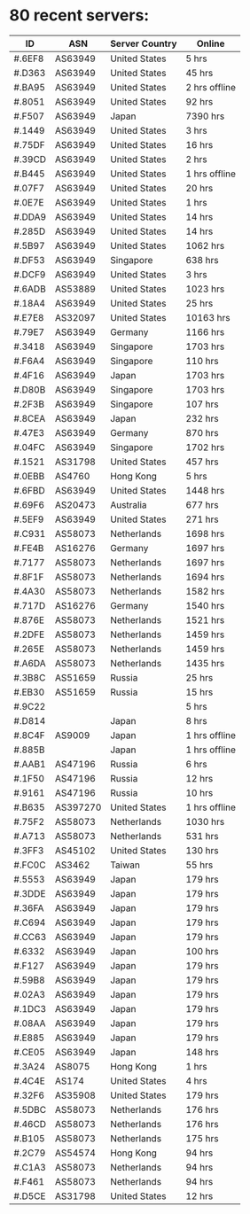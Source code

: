 # 80 recent servers:

| ID | ASN | Server Country | Online |
| ------ | ------ | ------ | ------ |
| #.6EF8 | AS63949 | United States | 5 hrs |
| #.D363 | AS63949 | United States | 45 hrs |
| #.BA95 | AS63949 | United States | 2 hrs offline |
| #.8051 | AS63949 | United States | 92 hrs |
| #.F507 | AS63949 | Japan | 7390 hrs |
| #.1449 | AS63949 | United States | 3 hrs |
| #.75DF | AS63949 | United States | 16 hrs |
| #.39CD | AS63949 | United States | 2 hrs |
| #.B445 | AS63949 | United States | 1 hrs offline |
| #.07F7 | AS63949 | United States | 20 hrs |
| #.0E7E | AS63949 | United States | 1 hrs |
| #.DDA9 | AS63949 | United States | 14 hrs |
| #.285D | AS63949 | United States | 14 hrs |
| #.5B97 | AS63949 | United States | 1062 hrs |
| #.DF53 | AS63949 | Singapore | 638 hrs |
| #.DCF9 | AS63949 | United States | 3 hrs |
| #.6ADB | AS53889 | United States | 1023 hrs |
| #.18A4 | AS63949 | United States | 25 hrs |
| #.E7E8 | AS32097 | United States | 10163 hrs |
| #.79E7 | AS63949 | Germany | 1166 hrs |
| #.3418 | AS63949 | Singapore | 1703 hrs |
| #.F6A4 | AS63949 | Singapore | 110 hrs |
| #.4F16 | AS63949 | Japan | 1703 hrs |
| #.D80B | AS63949 | Singapore | 1703 hrs |
| #.2F3B | AS63949 | Singapore | 107 hrs |
| #.8CEA | AS63949 | Japan | 232 hrs |
| #.47E3 | AS63949 | Germany | 870 hrs |
| #.04FC | AS63949 | Singapore | 1702 hrs |
| #.1521 | AS31798 | United States | 457 hrs |
| #.0EBB | AS4760 | Hong Kong | 5 hrs |
| #.6FBD | AS63949 | United States | 1448 hrs |
| #.69F6 | AS20473 | Australia | 677 hrs |
| #.5EF9 | AS63949 | United States | 271 hrs |
| #.C931 | AS58073 | Netherlands | 1698 hrs |
| #.FE4B | AS16276 | Germany | 1697 hrs |
| #.7177 | AS58073 | Netherlands | 1697 hrs |
| #.8F1F | AS58073 | Netherlands | 1694 hrs |
| #.4A30 | AS58073 | Netherlands | 1582 hrs |
| #.717D | AS16276 | Germany | 1540 hrs |
| #.876E | AS58073 | Netherlands | 1521 hrs |
| #.2DFE | AS58073 | Netherlands | 1459 hrs |
| #.265E | AS58073 | Netherlands | 1459 hrs |
| #.A6DA | AS58073 | Netherlands | 1435 hrs |
| #.3B8C | AS51659 | Russia | 25 hrs |
| #.EB30 | AS51659 | Russia | 15 hrs |
| #.9C22 |  |  | 5 hrs |
| #.D814 |  | Japan | 8 hrs |
| #.8C4F | AS9009 | Japan | 1 hrs offline |
| #.885B |  | Japan | 1 hrs offline |
| #.AAB1 | AS47196 | Russia | 6 hrs |
| #.1F50 | AS47196 | Russia | 12 hrs |
| #.9161 | AS47196 | Russia | 10 hrs |
| #.B635 | AS397270 | United States | 1 hrs offline |
| #.75F2 | AS58073 | Netherlands | 1030 hrs |
| #.A713 | AS58073 | Netherlands | 531 hrs |
| #.3FF3 | AS45102 | United States | 130 hrs |
| #.FC0C | AS3462 | Taiwan | 55 hrs |
| #.5553 | AS63949 | Japan | 179 hrs |
| #.3DDE | AS63949 | Japan | 179 hrs |
| #.36FA | AS63949 | Japan | 179 hrs |
| #.C694 | AS63949 | Japan | 179 hrs |
| #.CC63 | AS63949 | Japan | 179 hrs |
| #.6332 | AS63949 | Japan | 100 hrs |
| #.F127 | AS63949 | Japan | 179 hrs |
| #.59B8 | AS63949 | Japan | 179 hrs |
| #.02A3 | AS63949 | Japan | 179 hrs |
| #.1DC3 | AS63949 | Japan | 179 hrs |
| #.08AA | AS63949 | Japan | 179 hrs |
| #.E885 | AS63949 | Japan | 179 hrs |
| #.CE05 | AS63949 | Japan | 148 hrs |
| #.3A24 | AS8075 | Hong Kong | 1 hrs |
| #.4C4E | AS174 | United States | 4 hrs |
| #.32F6 | AS35908 | United States | 179 hrs |
| #.5DBC | AS58073 | Netherlands | 176 hrs |
| #.46CD | AS58073 | Netherlands | 176 hrs |
| #.B105 | AS58073 | Netherlands | 175 hrs |
| #.2C79 | AS54574 | Hong Kong | 94 hrs |
| #.C1A3 | AS58073 | Netherlands | 94 hrs |
| #.F461 | AS58073 | Netherlands | 94 hrs |
| #.D5CE | AS31798 | United States | 12 hrs |

